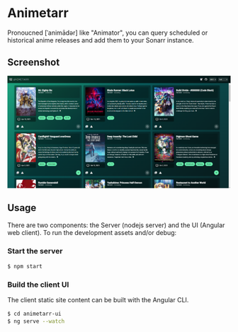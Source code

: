 # Animetarr

Pronoucned [ˈanimādər] like "Animator", you can query scheduled or historical anime releases and add them to your Sonarr instance.

## Screenshot

![screenshot](./.assests/screenshot.png)

## Usage

There are two components: the Server (nodejs server) and the UI (Angular web client). To run the development assets and/or debug:

### Start the server

```sh
$ npm start
```

### Build the client UI

The client static site content can be built with the Angular CLI.

```sh
$ cd animetarr-ui
$ ng serve --watch
```
